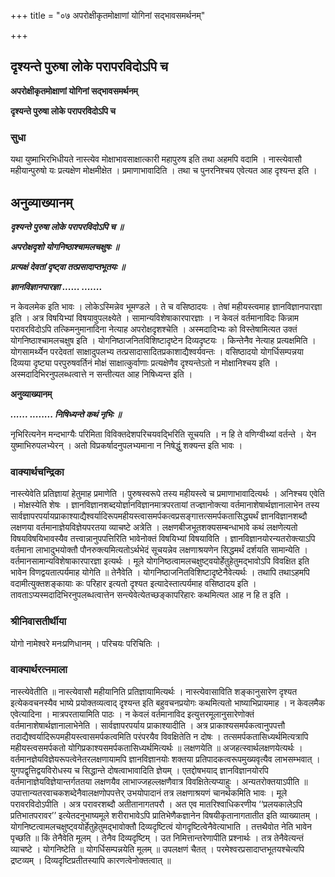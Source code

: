 +++
title = "०७ अपरोक्षीकृतमोक्षाणां योगिनां सद्भावसमर्थनम्"

+++


## दृश्यन्ते पुरुषा लोके परापरविदोऽपि च

**अपरोक्षीकृतमोक्षाणां योगिनां सद्भावसमर्थनम्**

**दृश्यन्ते पुरुषा लोके परापरविदोऽपि च**

### **सुधा**

यथा युष्माभिरभिधीयते नास्त्येव मोक्षाभावसाक्षात्कारी महापुरुष इति तथा अहमपि वदामि । नास्त्येवासौ महीयान्पुरुषो यः प्रत्यक्षेण मोक्षमीक्षेत । प्रमाणाभावादिति । तथा च पुनरनिश्चय एवेत्यत आह दृश्यन्त इति ।

## **अनुव्याख्यानम्**

***दृश्यन्ते पुरुषा लोके परापरविदोऽपि च ॥***

***अपरोक्षदृशो योगनिष्ठाश्चामलचक्षुषः ॥***

***प्रत्यक्षं देवतां दृष्ट्वा तत्प्रसादाप्तभूतयः ॥***

***ज्ञानविज्ञानपारज्ञा ...... .......***

न केवलमेक इति भावः । लोकेऽस्मिन्नेव भूमण्डले । ते च वसिष्ठादयः । तेषां महीयस्त्वमाह ज्ञानविज्ञानपारज्ञा इति । अत्र विषयिभ्यां विषयावुपलक्ष्येते । सामान्यविशेषाकारपारज्ञाः । न केवलं वर्तमानाविदः किन्नाम परावरविदोऽपि तत्किमनुमानादिना नेत्याह अपरोक्षदृशश्चेति । अस्मदादिभ्यः को विस्तेषामित्यत उक्तं योगनिष्ठाश्चामलचक्षुष इति । योगनिष्ठाजनितविशिष्टादृष्टेन दिव्यदृष्टयः । किन्तेनैव नेत्याह प्रत्यक्षमिति । योगसामर्थ्येन परदेवतां साक्षादुपलभ्य तत्प्रसादासादितप्रकाशाद्यैश्वर्यवन्तः । वसिष्ठादयो योगर्धिसम्पन्नया दिव्यया दृष्ट्या परपुरुषवर्तिनं मोक्षं साक्षात्कुर्वाणाः प्रत्यक्षेणैव दृश्यन्तेऽतो न मोक्षानिश्चय इति । अस्मदादिभिरनुपलब्धत्वात्ते न सन्तीत्यत आह निषिध्यन्त इति ।

**अनुव्याख्यानम्**

***...... ........ निषिध्यन्ते कथं नृभिः ॥***

नृभिरित्यनेन मन्दभाग्यैः परिमिता विविक्तदेशपरिचयवद्भिरिति सूचयति । न हि ते वणिग्वीथ्यां वर्तन्ते । येन युष्माभिरुपलभ्येरन् । अतो विप्रकर्षादनुपलभ्यमाना न निषेद्धुं शक्यन्त इति भावः ।

### **वाक्यार्थचन्द्रिका**

नास्त्येवेति प्रतिज्ञायां हेतुमाह प्रमाणेति । पुरुषस्वरूपे तस्य महीयस्त्वे च प्रमाणाभावादित्यर्थः । अनिश्चय एवेति । मोक्षस्येति शेषः । ज्ञानविज्ञानशब्दयोर्ज्ञानविज्ञानमात्रपरतायां तज्ज्ञानोक्त्या वर्तमानाशेषार्थज्ञानालाभेन तस्य सार्वज्ञापरपर्यायप्राकाश्याद्यैश्वर्यादिरूपमहीयस्त्वासमर्पकत्वप्रसङ्गात्तत्समर्पकतासिद्ध्यर्थं ज्ञानविज्ञानशब्दौ लक्षणया वर्तमानाज्ञेयविज्ञेयपरतया व्याचष्टे अत्रेति । लक्षणबीजभूतशक्यसम्बन्धाभावे कथं लक्षणेत्यतो विषयविषयिभावस्यैव तत्त्वान्नानुपपत्तिरिति भावेनोक्तं विषयिभ्यां विषयाविति । ज्ञानविज्ञानयोरन्यतरोक्त्याऽपि वर्तमाना लाभादुभयोक्तौ पौनरुक्त्यमित्यतोऽर्थभेदं सूचयन्नेव लक्षणाश्रयणेन सिद्धमर्थं दर्शयति सामान्येति । वर्तमानसामान्यविशेषाकारपारज्ञा इत्यर्थः । मूले योगनिष्ठत्वामलचक्षुष्ट्वयोर्हेतुहेतुमद्भावोऽपि विवक्षित इति भावेन विणद्वयतात्पर्यमाह योगेति ॥ तेनैवेति । योगनिष्ठाजनितविशिष्टादृष्टेनैवेत्यर्थः । तथापि तथाऽहमपि वदामीत्युक्तशङ्कायाः कः परिहार इत्यतो दृश्यत इत्यादेस्तात्पर्यमाह वसिष्ठादय इति । तावताऽप्यस्मदादिभिरनुपलब्धत्वात्तेन सन्त्येवेत्येतच्छङ्कापरिहारः कथमित्यत आह न हि त इति ।

### **श्रीनिवासतीर्थीया**

योगो नामेश्वरे मनःप्रणिधानम् । परिचयः परिचितिः ।

### **वाक्यार्थरत्नमाला**

नास्त्येवेतीति ॥ नास्त्येवासौ महीयानिति प्रतिज्ञायामित्यर्थः । नास्त्येवासाविति शङ्कानुसारेण दृश्यत इत्येकवचनस्यैव भाष्ये प्रयोक्तव्यत्वाद् दृश्यन्त इति बहुवचनप्रयोगः कथमित्यतो भाष्याभिप्रायमाह । न केवलमैक एवेत्यादिना । मात्रपरतायामिति पाठः । न केवलं वर्तमानाविद इत्युत्तरमूलानुसारेणोक्तं वर्तमानाशेषार्थज्ञानालाभेनेति । सार्वज्ञापरपर्याय प्राकाश्यादीति । अत्र प्राकाश्यसमर्पकत्वानुपपत्तौ तदाद्यैश्वर्यादिरूपमहीयस्त्वासमर्पकत्वमिति परंपरयैव विवक्षितेति न दोषः । तत्समर्पकतासिध्यर्थमित्यत्रापि महीयस्त्वसमर्पकतो योगिप्रकाश्यसमर्पकतासिध्यर्थमित्यर्थः ॥ लक्षणयेति ॥ अजहत्स्वार्थलक्षणयेत्यर्थः । वर्तमानज्ञेयविज्ञेयरूपत्वेनेतरलक्षणायामपि ज्ञानविज्ञानयोः शक्तया प्रतिपादकत्वरूपमुख्यवृत्यैव लाभसम्भवात् । युगपद्वृत्तिद्वयविरोधस्य च सिद्धान्ते दोषत्वाभावादिति ज्ञेयम् । एतद्दोषभयाद् ज्ञानविज्ञानयोरपि वर्तमानाज्ञेयविज्ञेयान्तर्गततया लक्षणयैव लाभाज्जहल्लक्षणैवात्र विवक्षितेत्यप्याहुः । अन्यतरोक्तयाऽपीति ॥ उपात्तान्यतरवाचकशब्देनैवालक्षणोपपत्तेर् उभयोपादानं तत्र लक्षणाश्रयणं चानर्थकमिति भावः । मूले परावरविदोऽपीति । अत्र परावरशब्दौ अतीतानागतपरौ । अत एव मातरिश्वाधिकरणीय ‘‘प्रलयकालेऽपि प्रतिभातपरावर’’ इत्येतदनुभाष्यमूले शरीराभावेऽपि प्रातिभेणैकज्ञानेन विषयीकृतानागतातीत इति व्याख्यातम् । योगनिष्टत्वामलचक्षुष्ट्वयोर्हेतुहेतुमद्भावोक्तौ दिव्यदृष्टित्वं योगदृष्टित्वेनैवेत्याभाति । तत्तथैवोत नेति भावेन पृच्छति ॥ किं तेनैवेति मूलम् । तेनैव दिव्यदृष्टिम् । उत निमित्तान्तरेणापीति प्रश्नार्थः । तत्र तेनैवेत्यन्तं व्याचष्टे । योगनिष्टेति ॥ योगर्धिसम्पन्नयेति मूलम् ॥ उपलक्षणं चैतत् । परमेश्वरप्रसादाप्तभूतयश्चेत्यपि द्रष्टव्यम् । दिव्यदृष्टिप्रतीतस्यापि कारणत्वेनोक्तत्वात् ॥

